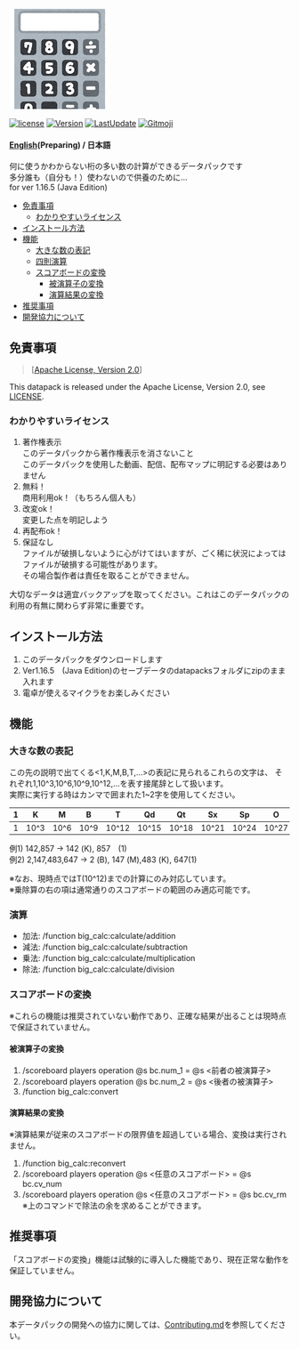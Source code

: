 ![Banner](https://raw.githubusercontent.com/haiiro2gou/Big-Number-Calculator/main/images/banner.PNG)

[![license](https://img.shields.io/github/license/haiiro2gou/Big-Number-Calculator)](https://github.com/haiiro2gou/Big-Number-Calculator/blob/main/LICENSE)
[![Version](https://img.shields.io/github/v/release/haiiro2gou/Big-Number-Calculator.svg)](https://github.com/haiiro2gou/Big-Number-Calculator/releases)
[![LastUpdate](https://img.shields.io/github/last-commit/haiiro2gou/Big-Number-Calculator.svg)](https://github.com/haiiro2gou/Big-Number-Calculator)
[![Gitmoji](https://img.shields.io/badge/gitmoji-%20😜%20😍-FFDD67.svg)](https://gitmoji.carloscuesta.me/)

#### [English](https://github.com/haiiro2gou/Big-Number-Calculator/blob/main/README.md)(Preparing) / 日本語

何に使うかわからない桁の多い数の計算ができるデータパックです  
多分誰も（自分も！）使わないので供養のために…  
for ver 1.16.5 (Java Edition)  

- [免責事項](#免責事項)
  - [わかりやすいライセンス](#わかりやすいライセンス)
- [インストール方法](#インストール方法)
- [機能](#機能)
  - [大きな数の表記](#大きな数の表記)
  - [四則演算](#演算)
  - [スコアボードの変換](#スコアボードの変換)
    - [被演算子の変換](#被演算子の変換)
    - [演算結果の変換](#演算結果の変換)
- [推奨事項](#推奨事項)
- [開発協力について](#開発協力について)

## 免責事項
> [[Apache License, Version 2.0](https://www.apache.org/licenses/LICENSE-2.0)]

This datapack is released under the Apache License, Version 2.0, see [LICENSE](https://github.com/haiiro2gou/Big-Number-Calculator/blob/Release/LICENSE).  

### わかりやすいライセンス
1. 著作権表示  
このデータパックから著作権表示を消さないこと  
このデータパックを使用した動画、配信、配布マップに明記する必要はありません
2. 無料！  
商用利用ok！（もちろん個人も）  
3. 改変ok！  
変更した点を明記しよう  
4. 再配布ok！  
5. 保証なし  
ファイルが破損しないように心がけてはいますが、ごく稀に状況によってはファイルが破損する可能性があります。  
その場合製作者は責任を取ることができません。  

大切なデータは適宜バックアップを取ってください。これはこのデータパックの利用の有無に関わらず非常に重要です。

## インストール方法
1. このデータパックをダウンロードします
2. Ver1.16.5　(Java Edition)のセーブデータのdatapacksフォルダにzipのまま入れます
3. 電卓が使えるマイクラをお楽しみください

## 機能
### 大きな数の表記
この先の説明で出てくる<1,K,M,B,T,...>の表記に見られるこれらの文字は、
それぞれ1,10^3,10^6,10^9,10^12,...を表す接尾辞として扱います。  
実際に実行する時はカンマで囲まれた1~2字を使用してください。

|1|K|M|B|T|Qd|Qt|Sx|Sp|O|N|D|
|---|---|---|---|---|---|---|---|---|---|---|---|
|1|10^3|10^6|10^9|10^12|10^15|10^18|10^21|10^24|10^27|10^30|10^33|

例1) 142,857 → 142 (K), 857　(1)  
例2) 2,147,483,647 → 2 (B), 147 (M),483 (K), 647(1)  

※なお、現時点ではT(10^12)までの計算にのみ対応しています。  
※乗除算の右の項は通常通りのスコアボードの範囲のみ適応可能です。

### 演算
- 加法: /function big_calc:calculate/addition
- 減法: /function big_calc:calculate/subtraction
- 乗法: /function big_calc:calculate/multiplication
- 除法: /function big_calc:calculate/division

### スコアボードの変換
※これらの機能は推奨されていない動作であり、正確な結果が出ることは現時点で保証されていません。

#### 被演算子の変換
1. /scoreboard players operation @s bc.num_1 = @s <前者の被演算子>
2. /scoreboard players operation @s bc.num_2 = @s <後者の被演算子>
3. /function big_calc:convert

#### 演算結果の変換
※演算結果が従来のスコアボードの限界値を超過している場合、変換は実行されません。

1. /function big_calc:reconvert
2. /scoreboard players operation @s <任意のスコアボード> = @s bc.cv_num
3. /scoreboard players operation @s <任意のスコアボード> = @s bc.cv_rm  
※上のコマンドで除法の余を求めることができます。

## 推奨事項
「スコアボードの変換」機能は試験的に導入した機能であり、現在正常な動作を保証していません。

## 開発協力について
本データパックの開発への協力に関しては、[Contributing.md](https://github.com/haiiro2gou/Big-Number-Calculator/blob/main/Contributing_ja.md)を参照してください。
